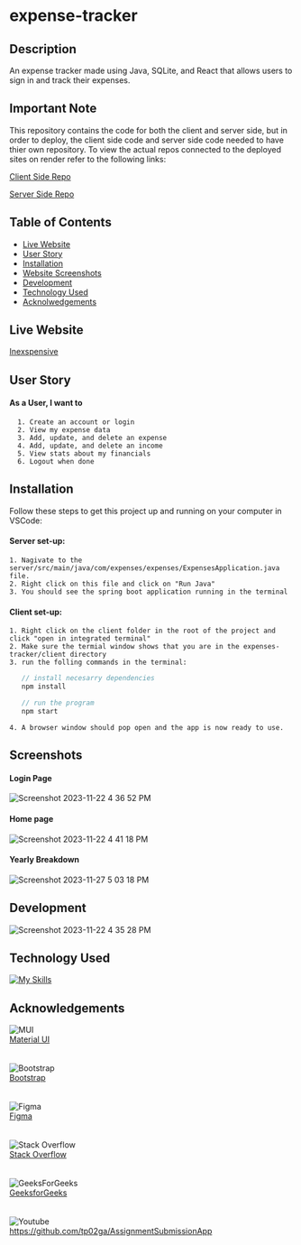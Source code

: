 # expense-tracker

## Description
An expense tracker made using Java, SQLite, and React that allows users to sign in and track their expenses.

## Important Note
This repository contains the code for both the client and server side, but in order to deploy, the client side code and server side code needed to have thier own repository. To view the actual repos connected to the deployed sites on render refer to the following links:

[Client Side Repo](https://github.com/DominiqueNix/inexpensive-client)

[Server Side Repo](https://github.com/DominiqueNix/inexpensive-server)

## Table of Contents
- [Live Website](#live-website)
- [User Story](#user-story)
- [Installation](#installation)
- [Website Screenshots](#screenshots)
- [Development](#development)
- [Technology Used](#technology-used)
- [Acknolwedgements](#acknowledgements)

## Live Website
  [Inexspensive](https://inexspensive24.onrender.com/)
## User Story
#### As a User, I want to 
      1. Create an account or login 
      2. View my expense data
      3. Add, update, and delete an expense
      4. Add, update, and delete an income
      5. View stats about my financials 
      6. Logout when done
## Installation
Follow these steps to get this project up and running on your computer in VSCode:
  #### Server set-up:
    1. Nagivate to the server/src/main/java/com/expenses/expenses/ExpensesApplication.java file.
    2. Right click on this file and click on "Run Java"
    3. You should see the spring boot application running in the terminal
  #### Client set-up:
    1. Right click on the client folder in the root of the project and click "open in integrated terminal"
    2. Make sure the termial window shows that you are in the expenses-tracker/client directory
    3. run the folling commands in the terminal:  
  ``` javascript
     // install necesarry dependencies
     npm install

     // run the program
     npm start
```
    4. A browser window should pop open and the app is now ready to use.
## Screenshots
#### Login Page
![Screenshot 2023-11-22 4 36 52 PM](https://github.com/DominiqueNix/expense-tracker/assets/145811793/52599ba9-345f-464a-8d7c-48df435933cb)

#### Home page
![Screenshot 2023-11-22 4 41 18 PM](https://github.com/DominiqueNix/expense-tracker/assets/145811793/6a07ffd4-b877-4cf5-856c-1a4d1fbf1750)


#### Yearly Breakdown
![Screenshot 2023-11-27 5 03 18 PM](https://github.com/DominiqueNix/expense-tracker/assets/145811793/969feef1-c608-4bb9-b441-35fec8b60d2d)

## Development
  
![Screenshot 2023-11-22 4 35 28 PM](https://github.com/DominiqueNix/expense-tracker/assets/145811793/0b8e9019-4c2a-46a9-af7f-053f8b506834)

## Technology Used
[![My Skills](https://skillicons.dev/icons?i=js,java,html,css,sqlite,spring,react,materialui,maven,docker,bootstrap&perline=5)](https://skillicons.dev)

## Acknowledgements
![MUI](https://img.shields.io/badge/MUI-%230081CB.svg?style=for-the-badge&logo=mui&logoColor=white)
<br>[Material UI](https://mui.com/material-ui/)</br>
<br></br>
![Bootstrap](https://img.shields.io/badge/bootstrap-%238511FA.svg?style=for-the-badge&logo=bootstrap&logoColor=white)
<br>[Bootstrap](https://getbootstrap.com/)</br>
<br></br>
![Figma](https://img.shields.io/badge/figma-%23F24E1E.svg?style=for-the-badge&logo=figma&logoColor=white)
<br>[Figma](https://www.figma.com/)</br>
<br></br>
![Stack Overflow](https://img.shields.io/badge/-Stackoverflow-FE7A16?style=for-the-badge&logo=stack-overflow&logoColor=white)
<br>[Stack Overflow](https://stackoverflow.com/)</br>
<br></br>
![GeeksForGeeks](https://img.shields.io/badge/GeeksforGeeks-gray?style=for-the-badge&logo=geeksforgeeks&logoColor=35914c)
<br>[GeeksforGeeks](https://www.geeksforgeeks.org/)</br>
<br></br>
![Youtube](https://img.shields.io/badge/YouTube-FF0000?style=for-the-badge&logo=youtube&logoColor=white)
<br>https://github.com/tp02ga/AssignmentSubmissionApp</br>
